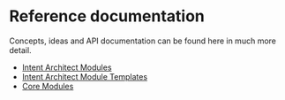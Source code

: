# Reference documentation

Concepts, ideas and API documentation can be found here in much more detail.

- [Intent Architect Modules](modules/overview.md)
- [Intent Architect Module Templates](templates/overview.md)
- [Core Modules](core_modules/index.md)
